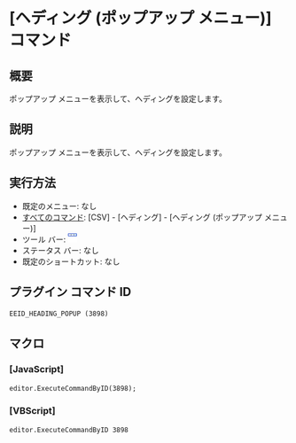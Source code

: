 # \[ヘディング (ポップアップ メニュー)\] コマンド

## 概要

ポップアップ メニューを表示して、ヘディングを設定します。

## 説明

ポップアップ メニューを表示して、ヘディングを設定します。

## 実行方法

- 既定のメニュー: なし
- [すべてのコマンド](../../glossary/allcommands): \[CSV\] - \[ヘディング\] - \[ヘディング (ポップアップ メニュー)\]
- ツール バー: ![](../../images/heading.png)
- ステータス バー: なし
- 既定のショートカット: なし

## プラグイン コマンド ID

```
EEID_HEADING_POPUP (3898)
```

## マクロ

### \[JavaScript\]

```
editor.ExecuteCommandByID(3898);
```

### \[VBScript\]

```
editor.ExecuteCommandByID 3898
```
